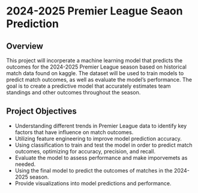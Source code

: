 # 2024-2025 Premier League Seaon Prediction 

## Overview 
This project will incorperate a machine learning model that predicts the outcomes for the 2024-2025 Premier League season based on historical match data found on kaggle. The dataset will be used to train models to predict match outcomes, as well as evaluate the model’s performance. The goal is to create a predictive model that accurately estimates team standings and other outcomes throughout the season. 

## Project Objectives 
- Understanding different trends in Premier League data to identify key factors that have influence on match outcomes.
- Utilizing feature engineering to improve model prediction accuracy.
- Using classification to train and test the model in order to predict match outcomes, optimizing for accuracy, precision, and recall.
- Evaluate the model to assess performance and make imporvemets as needed. 
- Using the final model to predict the outcomes of matches in the 2024-2025 season.
- Provide visualizations into model predictions and performance.

